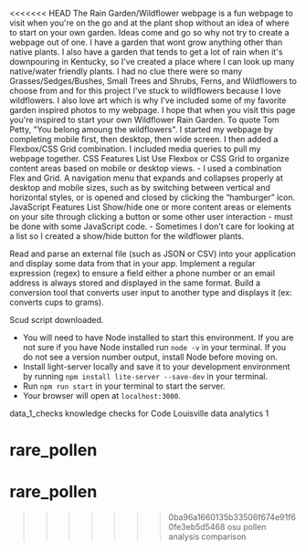 <<<<<<< HEAD
The Rain Garden/Wildflower webpage is a fun webpage to visit when you're on the go and at the plant shop without an idea of where to start on your own garden. Ideas come and go so why not try to create a webpage out of one. I have a garden that wont grow anything other than native plants. I also have a garden that tends to get a lot of rain when it's downpouring in Kentucky, so I've created a place where I can look up many native/water friendly plants. I had no clue there were so many Grasses/Sedges/Bushes, Small Trees and Shrubs, Ferns, and Wildflowers to choose from and for this project I've stuck to wildflowers because I love wildflowers. I also love art which is why I've included some of my favorite garden inspired photos to my webpage. I hope that when you visit this page you're inspired to start your own Wildflower Rain Garden. To quote Tom Petty, "You belong amoung the wildflowers". 
I started my webpage by completing mobile first, then desktop, then wide screen. I then added a Flexbox/CSS Grid combination. I included media queries to pull my webpage together. 
CSS Features List 
Use Flexbox or CSS Grid to organize content areas based on mobile or desktop views. - I used a combination Flex and Grid. 
A navigation menu that expands and collapses properly at desktop and mobile sizes, such as by switching between vertical and horizontal styles, or is opened and closed by clicking the “hamburger” icon. 
JavaScript Features List 
Show/hide one or more content areas or elements on your site through clicking a button or some other user interaction - must be done with some JavaScript code. - Sometimes I don't care for looking at a list so I created a show/hide button for the wildflower plants. 


Read and parse an external file (such as JSON or CSV) into your application and display some data from that in your app.
Implement a regular expression (regex) to ensure a field either a phone number or an email address is always stored and displayed in the same format.
Build a conversion tool that converts user input to another type and displays it (ex: converts cups to grams).


Scud script downloaded. 

- You will need to have Node installed to start this environment. If you are not sure if you have Node installed run `node -v` in your terminal. If you do not see a version number output, install Node before moving on.
- Install light-server locally and save it to your development environment by running `npm install lite-server --save-dev` in your terminal.
- Run `npm run start` in your terminal to start the server.
- Your browser will open at `localhost:3000`.

data_1_checks
knowledge checks for Code Louisville data analytics 1

rare_pollen
=======
# rare_pollen
>>>>>>> 0ba96a1660135b33506f674e91f60fe3eb5d5468
osu pollen analysis comparison

